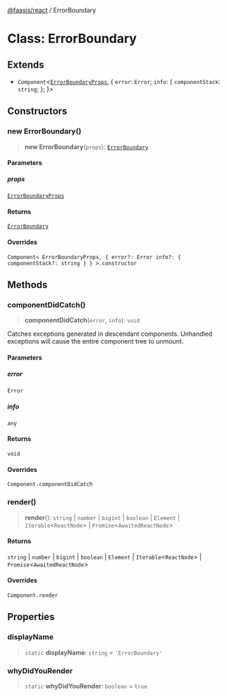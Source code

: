 [@faasjs/react](../README.md) / ErrorBoundary

# Class: ErrorBoundary

## Extends

- `Component`\<[`ErrorBoundaryProps`](../interfaces/ErrorBoundaryProps.md), \{ `error`: `Error`; `info`: \{ `componentStack`: `string`; \}; \}\>

## Constructors

### new ErrorBoundary()

> **new ErrorBoundary**(`props`): [`ErrorBoundary`](ErrorBoundary.md)

#### Parameters

##### props

[`ErrorBoundaryProps`](../interfaces/ErrorBoundaryProps.md)

#### Returns

[`ErrorBoundary`](ErrorBoundary.md)

#### Overrides

`Component< ErrorBoundaryProps, { error?: Error info?: { componentStack?: string } } >.constructor`

## Methods

### componentDidCatch()

> **componentDidCatch**(`error`, `info`): `void`

Catches exceptions generated in descendant components. Unhandled exceptions will cause
the entire component tree to unmount.

#### Parameters

##### error

`Error`

##### info

`any`

#### Returns

`void`

#### Overrides

`Component.componentDidCatch`

### render()

> **render**(): `string` \| `number` \| `bigint` \| `boolean` \| `Element` \| `Iterable`\<`ReactNode`\> \| `Promise`\<`AwaitedReactNode`\>

#### Returns

`string` \| `number` \| `bigint` \| `boolean` \| `Element` \| `Iterable`\<`ReactNode`\> \| `Promise`\<`AwaitedReactNode`\>

#### Overrides

`Component.render`

## Properties

### displayName

> `static` **displayName**: `string` = `'ErrorBoundary'`

### whyDidYouRender

> `static` **whyDidYouRender**: `boolean` = `true`
